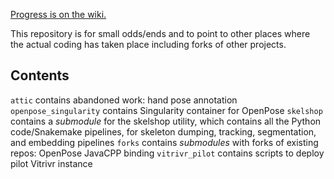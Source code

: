 [Progress is on the wiki.](https://github.com/frankier/gsoc2020/wiki)

This repository is for small odds/ends and to point to other places where the
actual coding has taken place including forks of other projects.

## Contents

`attic` contains abandoned work: hand pose annotation
`openpose_singularity` contains Singularity container for OpenPose
`skelshop` contains a *submodule* for the skelshop utility, which contains all the Python code/Snakemake pipelines, for skeleton dumping, tracking, segmentation, and embedding pipelines
`forks` contains *submodules* with forks of existing repos: OpenPose JavaCPP binding
`vitrivr_pilot` contains scripts to deploy pilot Vitrivr instance
